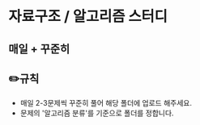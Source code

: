 # 자료구조 / 알고리즘 스터디
매일 + 꾸준히 
----
## ✏️**규칙**
* 매일 2-3문제씩 꾸준히 풀어 해당 폴더에 업로드 해주세요.
 * 문제의 '알고리즘 분류'를 기준으로 폴더를 정합니다.
